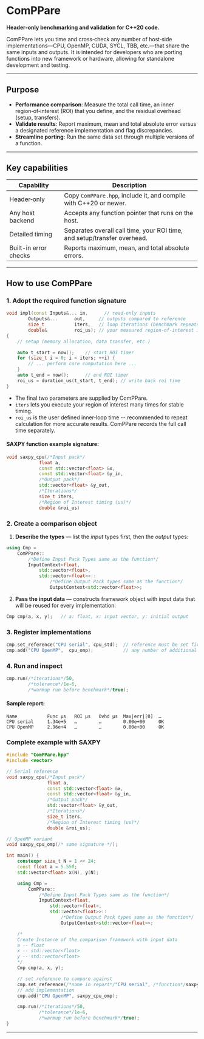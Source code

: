 # ComPPare

**Header‑only benchmarking and validation for C++20 code.**

ComPPare lets you time and cross‑check any number of host‑side implementations—CPU, OpenMP, CUDA, SYCL, TBB, etc.—that share the same inputs and outputs. It is intended for developers who are porting functions into new framework or hardware, allowing for standalone development and testing.

---

## Purpose

* **Performance comparison**: Measure the total call time, an inner region‑of‑interest (ROI) that you define, and the residual overhead (setup, transfers).
* **Validate results**: Report maximum, mean and total absolute error versus a designated reference implementation and flag discrepancies.
* **Streamline porting**: Run the same data set through multiple versions of a function.

---

## Key capabilities

| Capability              | Description                                                       |
| ----------------------- | ----------------------------------------------------------------- |
| Header‑only             | Copy `ComPPare.hpp`, include it, and compile with C++20 or newer. |
| Any host backend | Accepts any function pointer that runs on the host.               |
| Detailed timing         | Separates overall call time, your ROI time, and setup/transfer overhead.                   |
| Built-in error checks | Reports maximum, mean, and total absolute errors.    |


---

## How to use ComPPare

### 1. Adopt the required function signature

```cpp
void impl(const Inputs&... in,      // read‑only inputs
        Outputs&...      out,     // outputs compared to reference
        size_t           iters,   // loop iterations (benchmark repeats)
        double&          roi_us); // your measured region‑of‑interest in micro‑seconds
{
    // setup (memory allocation, data transfer, etc.)

    auto t_start = now();    // start ROI timer
    for (size_t i = 0; i < iters; ++i) {
        // ... perform core computation here ...
    }
    auto t_end = now();      // end ROI timer
    roi_us = duration_us(t_start, t_end); // write back roi time
}
```

* The final two parameters are supplied by ComPPare.
* `iters` lets you execute your region of interest many times for stable timing.
* `roi_us` is the user defined inner‑loop time -- recommended to repeat calculation for more accurate results. ComPPare records the full call time separately.


#### SAXPY function example signature:
```cpp
void saxpy_cpu(/*Input pack*/
            float a,
            const std::vector<float> &x,
            const std::vector<float> &y_in,
            /*Output pack*/
            std::vector<float> &y_out,
            /*Iterations*/
            size_t iters,
            /*Region of Interest timing (us)*/
            double &roi_us)
```


### 2. Create a comparison object

1. **Describe the types** — list the *input* types first, then the *output* types:

```cpp
using Cmp = 
    ComPPare::
        /*Define Input Pack Types same as the function*/
        InputContext<float, 
            std::vector<float>, 
            std::vector<float>>::
                /*Define Output Pack types same as the function*/
                OutputContext<std::vector<float>>;
```

2. **Pass the input data** — constructs framework object with input data that will be reused for every implementation:

```cpp
Cmp cmp(a, x, y);   // a: float, x: input vector, y: initial output
```

### 3. Register implementations

```cpp
cmp.set_reference("CPU serial", cpu_std);  // reference must be set first
cmp.add("CPU OpenMP",  cpu_omp);           // any number of additional back‑ends
```

### 4. Run and inspect

```cpp
cmp.run(/*iterations*/50, 
        /*tolerance*/1e-6, 
        /*warmup run before benchmark*/true);
```

#### Sample report:

```
Name           Func µs   ROI µs   Ovhd µs  Max|err|[0]  …
CPU serial     1.34e+5   …        …        0.00e+00     OK
CPU OpenMP     2.96e+4   …        …        0.00e+00     OK
```

### Complete example with SAXPY

```cpp
#include "ComPPare.hpp"
#include <vector>

// Serial reference
void saxpy_cpu(/*Input pack*/
               float a,
               const std::vector<float> &x,
               const std::vector<float> &y_in,
               /*Output pack*/
               std::vector<float> &y_out,
               /*Iterations*/
               size_t iters,
               /*Region of Interest timing (us)*/
               double &roi_us);

// OpenMP variant
void saxpy_cpu_omp(/* same signature */);

int main() {
    constexpr size_t N = 1 << 24;
    const float a = 5.55f;
    std::vector<float> x(N), y(N); 

    using Cmp = 
        ComPPare::
            /*Define Input Pack Types same as the function*/
            InputContext<float, 
                std::vector<float>, 
                std::vector<float>>::
                    /*Define Output Pack types same as the function*/
                    OutputContext<std::vector<float>>;

    /*
    Create Instance of the comparison framework with input data
    a -- float
    x -- std::vector<float>
    y -- std::vector<float>
    */
    Cmp cmp(a, x, y);

    // set reference to compare against
    cmp.set_reference(/*name in report*/"CPU serial", /*function*/saxpy_cpu);
    // add implementation
    cmp.add("CPU OpenMP", saxpy_cpu_omp);

    cmp.run(/*iterations*/50, 
            /*tolerance*/1e-6, 
            /*warmup run before benchmark*/true);
}
```

---




